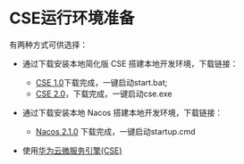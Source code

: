 # CSE运行环境准备
  有两种方式可供选择：
  
  * 通过下载安装本地简化版 CSE 搭建本地开发环境，下载链接： 
    * [CSE 1.0](https://support.huaweicloud.com/devg-servicestage/ss-devg-0034.html)下载完成，一键启动start.bat;
    * [CSE 2.0](https://support.huaweicloud.com/devg-cse/cse_devg_0036.html)，下载完成，一键启动cse.exe
  * 通过下载安装本地 Nacos 搭建本地开发环境，下载链接：
    * [Nacos 2.1.0](https://github.com/alibaba/nacos/releases/tag/2.1.0) 下载完成，一键启动startup.cmd
  
  * 使用[华为云微服务引擎(CSE)](https://support.huaweicloud.com/qs-cse/cse_qs_0002.html) 


